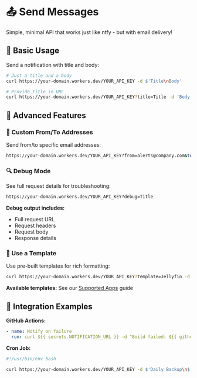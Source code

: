# 📤 Send Messages

Simple, minimal API that works just like ntfy - but with email delivery!

## 🚀 Basic Usage

Send a notification with title and body:

```bash
# Just a title and a body
curl https://your-domain.workers.dev/YOUR_API_KEY -d $'Title\nBody'

# Provide title in URL
curl https://your-domain.workers.dev/YOUR_API_KEY?title=Title -d 'Body'
```

## 🎯 Advanced Features

### 📧 Custom From/To Addresses

Send from/to specific email addresses:

```bash
https://your-domain.workers.dev/YOUR_API_KEY?from=alerts@company.com&to=admin@company.com
```

### 🔍 Debug Mode

See full request details for troubleshooting:

```bash
https://your-domain.workers.dev/YOUR_API_KEY?debug=Title
```

**Debug output includes:**

- Full request URL
- Request headers
- Request body
- Response details

### 🎨 Use a Template

Use pre-built templates for rich formatting:

```bash
curl https://your-domain.workers.dev/YOUR_API_KEY?template=Jellyfin -d 'DATA'
```

**Available templates:** See our [Supported Apps](../src/templates/README.md) guide

## 🔗 Integration Examples

**GitHub Actions:**

```yaml
- name: Notify on failure
  run: curl ${{ secrets.NOTIFICATION_URL }} -d "Build failed: ${{ github.workflow }}"
```

**Cron Job:**

```bash
#!/usr/bin/env bash

curl https://your-domain.workers.dev/YOUR_API_KEY -d $'Daily Backup\n$(date): Backup completed successfully'
```
